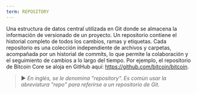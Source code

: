 ```yaml
---
term: REPOSITORY
---
```


Una estructura de datos central utilizada en Git donde se almacena la información de versionado de un proyecto. Un repositorio contiene el historial completo de todos los cambios, ramas y etiquetas. Cada repositorio es una colección independiente de archivos y carpetas, acompañada por un historial de commits, lo que permite la colaboración y el seguimiento de cambios a lo largo del tiempo. Por ejemplo, el repositorio de Bitcoin Core se aloja en GitHub aquí: https://github.com/bitcoin/bitcoin.

> ► *En inglés, se le denomina "repository". Es común usar la abreviatura "repo" para referirse a un repositorio de Git.*